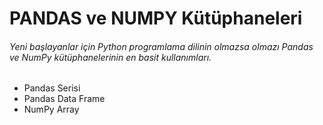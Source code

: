 

# PANDAS ve NUMPY Kütüphaneleri
  
  ###### Yeni başlayanlar için Python programlama dilinin olmazsa olmazı Pandas ve NumPy kütüphanelerinin en basit kullanımları.
  
  * Pandas Serisi
  * Pandas Data Frame
  * NumPy Array

